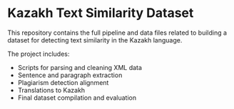 # Kazakh Text Similarity Dataset

This repository contains the full pipeline and data files related to building a dataset for detecting text similarity in the Kazakh language.

The project includes:
- Scripts for parsing and cleaning XML data
- Sentence and paragraph extraction
- Plagiarism detection alignment
- Translations to Kazakh
- Final dataset compilation and evaluation
